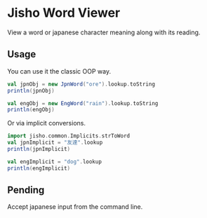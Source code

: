 # Jisho Word Viewer

View a word or japanese character meaning along with its reading.

## Usage

You can use it the classic OOP way.

```scala
val jpnObj = new JpnWord("ore").lookup.toString
println(jpnObj)

val engObj = new EngWord("rain").lookup.toString
println(engObj)
```

Or via implicit conversions.

```scala
import jisho.common.Implicits.strToWord
val jpnImplicit = "友達".lookup
println(jpnImplicit)

val engImplicit = "dog".lookup
println(engImplicit)
```

## Pending

Accept japanese input from the command line.